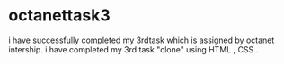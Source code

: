# octanettask3
i have successfully completed my 3rdtask which is assigned by octanet intership. i have completed my 3rd task "clone" using HTML , CSS .

